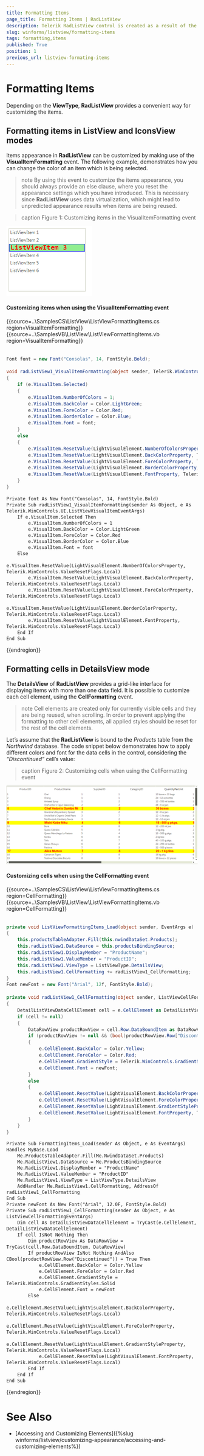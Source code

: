 ```yaml
---
title: Formatting Items
page_title: Formatting Items | RadListView
description: Telerik RadListView control is created as a result of the concord of the powerful data layer used by RadGridView and RadListControl, together with the outstanding Telerik Presentation Framework.
slug: winforms/listview/formatting-items
tags: formatting,items
published: True
position: 1
previous_url: listview-formating-items
---
```


# Formatting Items

Depending on the **ViewType**, **RadListView** provides a convenient way for customizing the items.

## Formatting items in ListView and IconsView modes 

Items appearance in __RadListView__ can be customized by making use of the __VisualItemFormatting__ event. The following example, demonstrates how you can change the color of an item which is being selected.

>note By using this event to customize the items appearance, you should always provide an else clause,  where you reset the appearance settings which you have introduced. This is necessary since __RadListView__ uses data virtualization, which might lead to unpredicted appearance results when items are being reused.

>caption Figure 1: Customizing items in the VisualItemFormatting event

![listview-formatting-items 001](images/listview-formatting-items001.png)

#### Customizing items when using the VisualItemFormatting event

{{source=..\SamplesCS\ListView\ListViewFormattingItems.cs region=VisualItemFormatting}} 
{{source=..\SamplesVB\ListView\ListViewFormattingItems.vb region=VisualItemFormatting}} 

````C#
        
Font font = new Font("Consolas", 14, FontStyle.Bold);
        
void radListView1_VisualItemFormatting(object sender, Telerik.WinControls.UI.ListViewVisualItemEventArgs e)
{
    if (e.VisualItem.Selected)
    {
        e.VisualItem.NumberOfColors = 1;
        e.VisualItem.BackColor = Color.LightGreen;
        e.VisualItem.ForeColor = Color.Red;
        e.VisualItem.BorderColor = Color.Blue;
        e.VisualItem.Font = font;
    }
    else
    {
        e.VisualItem.ResetValue(LightVisualElement.NumberOfColorsProperty, Telerik.WinControls.ValueResetFlags.Local);
        e.VisualItem.ResetValue(LightVisualElement.BackColorProperty, Telerik.WinControls.ValueResetFlags.Local);
        e.VisualItem.ResetValue(LightVisualElement.ForeColorProperty, Telerik.WinControls.ValueResetFlags.Local);
        e.VisualItem.ResetValue(LightVisualElement.BorderColorProperty, Telerik.WinControls.ValueResetFlags.Local);
        e.VisualItem.ResetValue(LightVisualElement.FontProperty, Telerik.WinControls.ValueResetFlags.Local);
    }
}

````
````VB.NET
Private font As New Font("Consolas", 14, FontStyle.Bold)
Private Sub radListView1_VisualItemFormatting(sender As Object, e As Telerik.WinControls.UI.ListViewVisualItemEventArgs)
    If e.VisualItem.Selected Then
        e.VisualItem.NumberOfColors = 1
        e.VisualItem.BackColor = Color.LightGreen
        e.VisualItem.ForeColor = Color.Red
        e.VisualItem.BorderColor = Color.Blue
        e.VisualItem.Font = font
    Else
        e.VisualItem.ResetValue(LightVisualElement.NumberOfColorsProperty, Telerik.WinControls.ValueResetFlags.Local)
        e.VisualItem.ResetValue(LightVisualElement.BackColorProperty, Telerik.WinControls.ValueResetFlags.Local)
        e.VisualItem.ResetValue(LightVisualElement.ForeColorProperty, Telerik.WinControls.ValueResetFlags.Local)
        e.VisualItem.ResetValue(LightVisualElement.BorderColorProperty, Telerik.WinControls.ValueResetFlags.Local)
        e.VisualItem.ResetValue(LightVisualElement.FontProperty, Telerik.WinControls.ValueResetFlags.Local)
    End If
End Sub

````

{{endregion}} 

## Formatting cells in DetailsView mode

The __DetailsView__ of __RadListView__ provides a grid-like interface for displaying items with more than one data field. It is possible to customize each cell element, using the __CellFormatting__ event.

>note Cell elements are created only for currently visible cells and they are being reused, when scrolling. In order to prevent applying the formatting to other cell elements, all applied styles should be reset for the rest of the cell elements.

Let’s assume that the __RadListView__ is bound to the *Products* table from the *Northwind* database. The code snippet below demonstrates how to apply different colors and font for the data cells in the control, considering the *“Discontinued”* cell’s value:

>caption Figure 2: Customizing cells when using the CellFormatting event

![listview-formatting-items 002](images/listview-formatting-items002.png)

#### Customizing cells when using the CellFormatting event

{{source=..\SamplesCS\ListView\ListViewFormattingItems.cs region=CellFormatting}} 
{{source=..\SamplesVB\ListView\ListViewFormattingItems.vb region=CellFormatting}} 

````C#
        
private void ListViewFormattingItems_Load(object sender, EventArgs e)
{
    this.productsTableAdapter.Fill(this.nwindDataSet.Products);
    this.radListView1.DataSource = this.productsBindingSource;
    this.radListView1.DisplayMember = "ProductName";
    this.radListView1.ValueMember = "ProductID";     
    this.radListView1.ViewType = ListViewType.DetailsView;  
    this.radListView1.CellFormatting += radListView1_CellFormatting;
}
Font newFont = new Font("Arial", 12f, FontStyle.Bold);
        
private void radListView1_CellFormatting(object sender, ListViewCellFormattingEventArgs e)
{
    DetailListViewDataCellElement cell = e.CellElement as DetailListViewDataCellElement;
    if (cell != null)
    {
        DataRowView productRowView = cell.Row.DataBoundItem as DataRowView;
        if (productRowView != null && (bool)productRowView.Row["Discontinued"] == true)
        {
            e.CellElement.BackColor = Color.Yellow;
            e.CellElement.ForeColor = Color.Red;
            e.CellElement.GradientStyle = Telerik.WinControls.GradientStyles.Solid;
            e.CellElement.Font = newFont;
        }
        else
        { 
            e.CellElement.ResetValue(LightVisualElement.BackColorProperty, Telerik.WinControls.ValueResetFlags.Local);
            e.CellElement.ResetValue(LightVisualElement.ForeColorProperty, Telerik.WinControls.ValueResetFlags.Local);
            e.CellElement.ResetValue(LightVisualElement.GradientStyleProperty, Telerik.WinControls.ValueResetFlags.Local);
            e.CellElement.ResetValue(LightVisualElement.FontProperty, Telerik.WinControls.ValueResetFlags.Local);
        }
    }
}

````
````VB.NET
Private Sub FormattingItems_Load(sender As Object, e As EventArgs) Handles MyBase.Load
    Me.ProductsTableAdapter.Fill(Me.NwindDataSet.Products)
    Me.RadListView1.DataSource = Me.ProductsBindingSource
    Me.RadListView1.DisplayMember = "ProductName"
    Me.RadListView1.ValueMember = "ProductID"
    Me.RadListView1.ViewType = ListViewType.DetailsView
    AddHandler Me.RadListView1.CellFormatting, AddressOf radListView1_CellFormatting
End Sub
Private newFont As New Font("Arial", 12.0F, FontStyle.Bold)
Private Sub radListView1_CellFormatting(sender As Object, e As ListViewCellFormattingEventArgs)
    Dim cell As DetailListViewDataCellElement = TryCast(e.CellElement, DetailListViewDataCellElement)
    If cell IsNot Nothing Then
        Dim productRowView As DataRowView = TryCast(cell.Row.DataBoundItem, DataRowView)
        If productRowView IsNot Nothing AndAlso CBool(productRowView.Row("Discontinued")) = True Then
            e.CellElement.BackColor = Color.Yellow
            e.CellElement.ForeColor = Color.Red
            e.CellElement.GradientStyle = Telerik.WinControls.GradientStyles.Solid
            e.CellElement.Font = newFont
        Else
            e.CellElement.ResetValue(LightVisualElement.BackColorProperty, Telerik.WinControls.ValueResetFlags.Local)
            e.CellElement.ResetValue(LightVisualElement.ForeColorProperty, Telerik.WinControls.ValueResetFlags.Local)
            e.CellElement.ResetValue(LightVisualElement.GradientStyleProperty, Telerik.WinControls.ValueResetFlags.Local)
            e.CellElement.ResetValue(LightVisualElement.FontProperty, Telerik.WinControls.ValueResetFlags.Local)
        End If
    End If
End Sub

````

{{endregion}} 

 
# See Also

* [Accessing and Customizing Elements]({%slug winforms/listview/customizing-appearance/accessing-and-customizing-elements%})		

